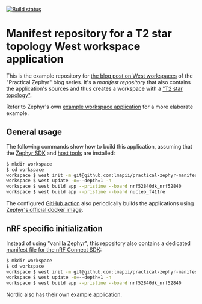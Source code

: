 [![Build status](https://github.com/lmapii/practical-zephyr-manifest-repository/workflows/ci/badge.svg)](https://github.com/lmapii/practical-zephyr-manifest-repository/actions)

# Manifest repository for a T2 star topology West workspace application

This is the example repository for [the blog post on West workspaces](https://interrupt.memfault.com/blog/practical_zephyr_west) of the "Practical Zephyr" blog series. It's a _manifest repository_ that also contains the application's sources and thus creates a workspace with a ["T2 star topology"](https://docs.zephyrproject.org/latest/develop/west/workspaces.html#topologies-supported).

Refer to Zephyr's own [example workspace application](https://github.com/zephyrproject-rtos/example-application) for a more elaborate example.

## General usage

The following commands show how to build this application, assuming that the [Zephyr SDK](https://docs.zephyrproject.org/latest/develop/toolchains/zephyr_sdk.html) and [host tools](https://docs.zephyrproject.org/latest/develop/getting_started/index.html#install-dependencies) are installed:

```bash
$ mkdir workspace
$ cd workspace
workspace $ west init -m git@github.com:lmapii/practical-zephyr-manifest-repository.git
workspace $ west update -o=--depth=1 -n
workspace $ west build app --pristine --board nrf52840dk_nrf52840
workspace $ west build app --pristine --board nucleo_f411re
```

The configured [GitHub action](.github/workflows/ci.yml) also periodically builds the applications using [Zephyr's official docker image](https://github.com/zephyrproject-rtos/docker-image).

## nRF specific initialization

Instead of using "vanilla Zephyr", this repository also contains a dedicated [manifest file for the nRF Connect SDK](west-sdk-nrf.yml):

```bash
$ mkdir workspace
$ cd workspace
workspace $ west init -m git@github.com:lmapii/practical-zephyr-manifest-repository.git --mf west-sdk-nrf.yml
workspace $ west update -o=--depth=1 -n
workspace $ west build app --pristine --board nrf52840dk_nrf52840
```

Nordic also has their own [example application](https://github.com/nrfconnect/ncs-example-application).
